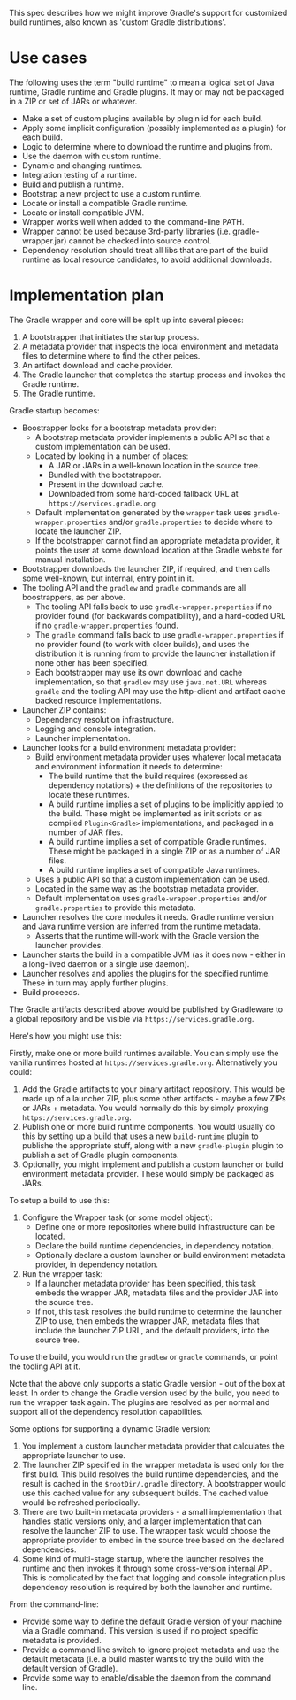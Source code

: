 
This spec describes how we might improve Gradle's support for customized build runtimes, also known as 'custom Gradle distributions'.

# Use cases

The following uses the term "build runtime" to mean a logical set of Java runtime, Gradle runtime and Gradle plugins. It may or
may not be packaged in a ZIP or set of JARs or whatever.

- Make a set of custom plugins available by plugin id for each build.
- Apply some implicit configuration (possibly implemented as a plugin) for each build.
- Logic to determine where to download the runtime and plugins from.
- Use the daemon with custom runtime.
- Dynamic and changing runtimes.
- Integration testing of a runtime.
- Build and publish a runtime.
- Bootstrap a new project to use a custom runtime.
- Locate or install a compatible Gradle runtime.
- Locate or install compatible JVM.
- Wrapper works well when added to the command-line PATH.
- Wrapper cannot be used because 3rd-party libraries (i.e. gradle-wrapper.jar) cannot be checked into source control.
- Dependency resolution should treat all libs that are part of the build runtime as local resource candidates, to avoid additional downloads.

# Implementation plan

The Gradle wrapper and core will be split up into several pieces:

1. A bootstrapper that initiates the startup process.
2. A metadata provider that inspects the local environment and metadata files to determine where to find the other peices.
3. An artifact download and cache provider.
4. The Gradle launcher that completes the startup process and invokes the Gradle runtime.
5. The Gradle runtime.

Gradle startup becomes:

- Boostrapper looks for a bootstrap metadata provider:
    - A bootstrap metadata provider implements a public API so that a custom implementation can be used.
    - Located by looking in a number of places:
        - A JAR or JARs in a well-known location in the source tree.
        - Bundled with the bootstrapper.
        - Present in the download cache.
        - Downloaded from some hard-coded fallback URL at `https://services.gradle.org`
    - Default implementation generated by the `wrapper` task uses `gradle-wrapper.properties` and/or `gradle.properties` to decide where to locate the launcher ZIP.
    - If the bootstrapper cannot find an appropriate metadata provider, it points the user at some download location at the Gradle website for manual installation.
- Bootstrapper downloads the launcher ZIP, if required, and then calls some well-known, but internal, entry point in it.
- The tooling API and the `gradlew` and `gradle` commands are all boostrappers, as per above.
    - The tooling API falls back to use `gradle-wrapper.properties` if no provider found (for backwards compatibility), and a hard-coded URL if no `gradle-wrapper.properties` found.
    - The `gradle` command falls back to use `gradle-wrapper.properties` if no provider found (to work with older builds), and uses the distribution it is running from to
      provide the launcher installation if none other has been specified.
    - Each bootstrapper may use its own download and cache implementation, so that `gradlew` may use `java.net.URL` whereas `gradle` and the tooling API may use the
      http-client and artifact cache backed resource implementations.
- Launcher ZIP contains:
    - Dependency resolution infrastructure.
    - Logging and console integration.
    - Launcher implementation.
- Launcher looks for a build environment metadata provider:
    - Build environment metadata provider uses whatever local metadata and environment information it needs to determine:
        - The build runtime that the build requires (expressed as dependency notations) + the definitions of the repositories to locate these runtimes.
        - A build runtime implies a set of plugins to be implicitly applied to the build. These might be implemented as init scripts or as compiled `Plugin<Gradle>`
         implementations, and packaged in a number of JAR files.
        - A build runtime implies a set of compatible Gradle runtimes. These might be packaged in a single ZIP or as a number of JAR files.
        - A build runtime implies a set of compatible Java runtimes.
    - Uses a public API so that a custom implementation can be used.
    - Located in the same way as the bootstrap metadata provider.
    - Default implementation uses `gradle-wrapper.properties` and/or `gradle.properties` to provide this metadata.
- Launcher resolves the core modules it needs. Gradle runtime version and Java runtime version are inferred from the runtime metadata.
    - Asserts that the runtime will-work with the Gradle version the launcher provides.
- Launcher starts the build in a compatible JVM (as it does now - either in a long-lived daemon or a single use daemon).
- Launcher resolves and applies the plugins for the specified runtime. These in turn may apply further plugins.
- Build proceeds.

The Gradle artifacts described above would be published by Gradleware to a global repository and be visible via `https://services.gradle.org`.

Here's how you might use this:

Firstly, make one or more build runtimes available. You can simply use the vanilla runtimes hosted at `https://services.gradle.org`. Alternatively you could:

1. Add the Gradle artifacts to your binary artifact repository. This would be made up of a launcher ZIP, plus some other artifacts - maybe a few ZIPs or JARs + metadata.
   You would normally do this by simply proxying `https://services.gradle.org`.
2. Publish one or more build runtime components. You would usually do this by setting up a build that uses a new `build-runtime` plugin to publishe the appropriate stuff,
   along with a new `gradle-plugin` plugin to publish a set of Gradle plugin components.
3. Optionally, you might implement and publish a custom launcher or build environment metadata provider. These would simply be packaged as JARs.

To setup a build to use this:

1. Configure the Wrapper task (or some model object):
    - Define one or more repositories where build infrastructure can be located.
    - Declare the build runtime dependencies, in dependency notation.
    - Optionally declare a custom launcher or build environment metadata provider, in dependency notation.
2. Run the wrapper task:
    - If a launcher metadata provider has been specified, this task embeds the wrapper JAR, metadata files and the provider JAR into the source tree.
    - If not, this task resolves the build runtime to determine the launcher ZIP to use, then embeds the wrapper JAR, metadata files that include the launcher ZIP URL,
      and the default providers, into the source tree.

To use the build, you would run the `gradlew` or `gradle` commands, or point the tooling API at it.

Note that the above only supports a static Gradle version - out of the box at least. In order to change the Gradle version used by the build, you need to run the wrapper
task again. The plugins are resolved as per normal and support all of the dependency resolution capabilities.

Some options for supporting a dynamic Gradle version:

1. You implement a custom launcher metadata provider that calculates the appropriate launcher to use.
2. The launcher ZIP specified in the wrapper metadata is used only for the first build. This build resolves the build runtime dependencies, and the result is cached in the
   `$rootDir/.gradle` directory. A bootstrapper would use this cached value for any subsequent builds. The cached value would be refreshed periodically.
3. There are two built-in metadata providers - a small implementation that handles static versions only, and a larger implementation that can resolve the launcher ZIP to
   use. The wrapper task would choose the appropriate provider to embed in the source tree based on the declared dependencies.
4. Some kind of multi-stage startup, where the launcher resolves the runtime and then invokes it through some cross-version internal API. This is complicated by the fact that
   logging and console integration plus dependency resolution is required by both the launcher and runtime.

From the command-line:

- Provide some way to define the default Gradle version of your machine via a Gradle command. This version is used if no project specific metadata is provided.
- Provide a command line switch to ignore project metadata and use the default metadata (i.e. a build master wants to try the build with the default version of Gradle).
- Provide some way to enable/disable the daemon from the command line.

